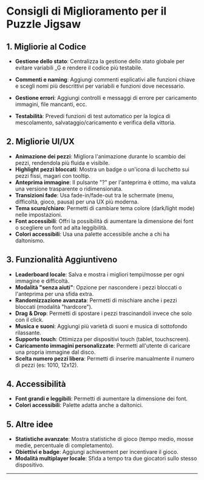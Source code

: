 # Consigli di Miglioramento per il Puzzle Jigsaw

## 1. Migliorie al Codice


- **Gestione dello stato**: Centralizza la gestione dello stato globale per evitare variabili _G e rendere il codice più testabile.

- **Commenti e naming**: Aggiungi commenti esplicativi alle funzioni chiave e scegli nomi più descrittivi per variabili e funzioni dove necessario.
- **Gestione errori**: Aggiungi controlli e messaggi di errore per caricamento immagini, file mancanti, ecc.
- **Testabilità**: Prevedi funzioni di test automatico per la logica di mescolamento, salvataggio/caricamento e verifica della vittoria.

## 2. Migliorie UI/UX

- **Animazione dei pezzi**: Migliora l'animazione durante lo scambio dei pezzi, rendendola più fluida e visibile.
- **Highlight pezzi bloccati**: Mostra un badge o un'icona di lucchetto sui pezzi fissi, magari con tooltip.
- **Anteprima immagine**: Il pulsante "?" per l'anteprima è ottimo, ma valuta una versione trasparente o ridimensionata.
- **Transizioni fade**: Usa fade-in/fade-out tra le schermate (menu, difficoltà, gioco, pausa) per una UX più moderna.
- **Tema scuro/chiaro**: Permetti di cambiare tema colore (dark/light mode) nelle impostazioni.
- **Font accessibili**: Offri la possibilità di aumentare la dimensione dei font o scegliere un font ad alta leggibilità.
- **Colori accessibili**: Usa una palette accessibile anche a chi ha daltonismo.

## 3. Funzionalità Aggiuntiveno

- **Leaderboard locale**: Salva e mostra i migliori tempi/mosse per ogni immagine e difficoltà.
- **Modalità "senza aiuti"**: Opzione per nascondere i pezzi bloccati o l'anteprima per una sfida extra.
- **Randomizzazione avanzata**: Permetti di mischiare anche i pezzi bloccati (modalità "hardcore").
- **Drag & Drop**: Permetti di spostare i pezzi trascinandoli invece che solo con il click.
- **Musica e suoni**: Aggiungi più varietà di suoni e musica di sottofondo rilassante.
- **Supporto touch**: Ottimizza per dispositivi touch (tablet, touchscreen).
- **Caricamento immagini personalizzate**: Permetti all'utente di caricare una propria immagine dal disco.
- **Scelta numero pezzi libera**: Permetti di inserire manualmente il numero di pezzi (es: 1010, 12x12).

## 4. Accessibilità

- **Font grandi e leggibili**: Permetti di aumentare la dimensione dei font.
- **Colori accessibili**: Palette adatta anche a daltonici.

## 5. Altre idee

- **Statistiche avanzate**: Mostra statistiche di gioco (tempo medio, mosse medie, percentuale di completamento).
- **Obiettivi e badge**: Aggiungi achievement per incentivare il gioco.
- **Modalità multiplayer locale**: Sfida a tempo tra due giocatori sullo stesso dispositivo.

---

 